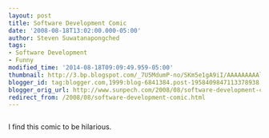 ```yaml
---
layout: post
title: Software Development Comic
date: '2008-08-18T13:02:00.000-05:00'
author: Steven Suwatanapongched
tags:
- Software Development
- Funny
modified_time: '2014-08-18T09:09:49.959-05:00'
thumbnail: http://3.bp.blogspot.com/_7U5MdumP-no/SKm5e1gA9iI/AAAAAAAAAlg/crpgqO6Ooms/s600/software_development.jpg
blogger_id: tag:blogger.com,1999:blog-6841384.post-1958409847113378938
blogger_orig_url: http://www.sunpech.com/2008/08/software-development-comic.html
redirect_from: /2008/08/software-development-comic.html
---
```


<a href="http://3.bp.blogspot.com/_7U5MdumP-no/SKm5e1gA9iI/AAAAAAAAAlg/crpgqO6Ooms/s600-h/software_development.jpg"><img alt="" border="0" src="http://3.bp.blogspot.com/_7U5MdumP-no/SKm5e1gA9iI/AAAAAAAAAlg/crpgqO6Ooms/s400/software_development.jpg" id="BLOGGER_PHOTO_ID_5235919981203486242" /></a>

I find this comic to be hilarious.